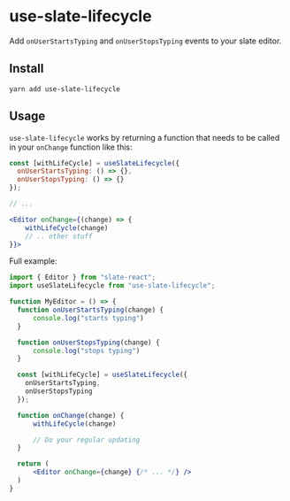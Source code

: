 # use-slate-lifecycle 

Add `onUserStartsTyping` and `onUserStopsTyping` events to your slate editor.

## Install

```
yarn add use-slate-lifecycle
```

## Usage

`use-slate-lifecycle` works by returning a function that needs to be called
in your `onChange` function like this:

```jsx
const [withLifeCycle] = useSlateLifecycle({
  onUserStartsTyping: () => {},
  onUserStopsTyping: () => {}
});

// ...

<Editor onChange={(change) => {
    withLifeCycle(change)
    // .. other stuff
}}>

```

Full example:

```jsx
import { Editor } from "slate-react";
import useSlateLifecycle from "use-slate-lifecycle";

function MyEditor = () => {
  function onUserStartsTyping(change) {
      console.log("starts typing")
  }

  function onUserStopsTyping(change) {
      console.log("stops typing")
  }

  const [withLifeCycle] = useSlateLifecycle({
    onUserStartsTyping,
    onUserStopsTyping
  });

  function onChange(change) {
      withLifeCycle(change)

      // Do your regular updating
  }

  return (
      <Editor onChange={change} {/* ... */} />
  )
}
```
